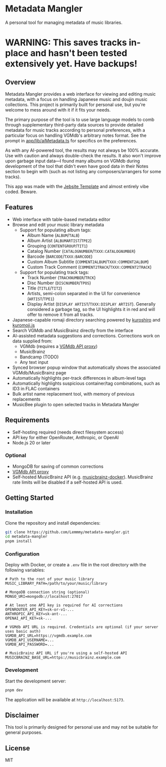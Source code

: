 # Metadata Mangler

A personal tool for managing metadata of music libraries.

# WARNING: This saves tracks in-place and hasn't been tested extensively yet. Have backups!

## Overview

Metadata Mangler provides a web interface for viewing and editing music metadata, with a focus on handling Japanese
music and doujin music collections. This project is primarily built for personal use, but you're welcome to mess around
with it if it fits your needs.

The primary purpose of the tool is to use large language models to comb through supplementary third-party data sources
to provide detailed metadata for music tracks according to personal preferences, with a particular focus on handling
VGMdb's arbitrary notes format. See the prompt in [app/lib/aiMetadata.ts](app/lib/aiMetadata.ts) for specifics on the
preferences.

As with any AI-powered tool, the results may not always be 100% accurate. Use with caution and always double-check the
results. It also won't improve upon garbage input data—I found many albums on VGMdb during development of the tool that
didn't even have good data in their Notes section to begin with (such as not listing any composers/arrangers for some
tracks).

This app was made with the [Jebsite Template](https://github.com/Lustyn/jebsite-template/) and almost entirely vibe
coded. Beware.

## Features

- Web interface with table-based metadata editor
- Browse and edit your music library metadata
  - Support for populating album tags:
    - Album Name (`ALBUM`/`TALB`)
    - Album Artist (`ALBUMARTIST`/`TPE2`)
    - Grouping (`CONTENTGROUP`/`TIT1`)
    - Catalog Number (`CATALOGNUMBER`/`TXXX:CATALOGNUMBER`)
    - Barcode (`BARCODE`/`TXXX:BARCODE`)
    - Custom Album Subtitle (`COMMENT2ALBUM`/`TXXX:COMMENT2ALBUM`)
    - Custom Track Comment (`COMMENT2TRACK`/`TXXX:COMMENT2TRACK`)
  - Support for populating track tags:
    - Track Number (`TRACKNUMBER`/`TRCK`)
    - Disc Number (`DISCNUMBER`/`TPOS`)
    - Title (`TITLE`/`TIT2`)
    - Artists, semi-colon separated in the UI for convenience (`ARTIST`/`TPE1`)
    - Display Artist (`DISPLAY ARTIST`/`TXXX:DISPLAY ARTIST`). Generally considered a garbage tag, so the UI highlights
      it in red and will offer to remove it from all tracks.
- Japanese-capable romaji directory searching powered by [kuroshiro](https://github.com/hexenq/kuroshiro) and
  [kuromoji.js](https://github.com/takuyaa/kuromoji.js)
- Search VGMdb and MusicBrainz directly from the interface
- AI-assisted metadata suggestions and corrections. Corrections work on data supplied from:
  - VGMdb (requires a [VGMdb API proxy](https://github.com/hufman/vgmdb))
  - MusicBrainz
  - Bandcamp (TODO)
  - Any text input
- Synced browser popup window that automatically shows the associated VGMdb/MusicBrainz page
- Automatically highlights per-track differences in album-level tags
- Automatically highlights suspicious container/tag combinations, such as ID3 in FLAC containers
- Bulk artist name replacement tool, with memory of previous replacements
- MusicBee plugin to open selected tracks in Metadata Mangler

## Requirements

- Self-hosting required (needs direct filesystem access)
- API key for either OpenRouter, Anthropic, or OpenAI
- Node.js 20 or later

### Optional

- MongoDB for saving of common corrections
- [VGMdb API proxy](https://github.com/hufman/vgmdb)
- Self-hosted MusicBrainz API (e.g. [musicbrainz-docker](https://github.com/metabrainz/musicbrainz-docker)). MusicBrainz
  rate limits will be disabled if a self-hosted API is used.

## Getting Started

### Installation

Clone the repository and install dependencies:

```bash
git clone https://github.com/Lemmmy/metadata-mangler.git
cd metadata-mangler
pnpm install
```

### Configuration

Deploy with Docker, or create a `.env` file in the root directory with the following variables:

```
# Path to the root of your music library
MUSIC_LIBRARY_PATH=/path/to/your/music/library

# MongoDB connection string (optional)
MONGO_URI=mongodb://localhost:27017

# At least one API key is required for AI corrections
OPENROUTER_API_KEY=sk-or-v1-...
ANTHROPIC_API_KEY=sk-ant-...
OPENAI_API_KEY=sk-...

# VGMdb API URL is required. Credentials are optional (if your server uses basic auth)
VGMDB_API_URL=https://vgmdb.example.com
VGMDB_API_USERNAME=...
VGMDB_API_PASSWORD=...

# MusicBrainz API URL if you're using a self-hosted API
MUSICBRAINZ_BASE_URL=https://musicbrainz.example.com
```

### Development

Start the development server:

```bash
pnpm dev
```

The application will be available at `http://localhost:5173`.

## Disclaimer

This tool is primarily designed for personal use and may not be suitable for general purposes.

## License

MIT
